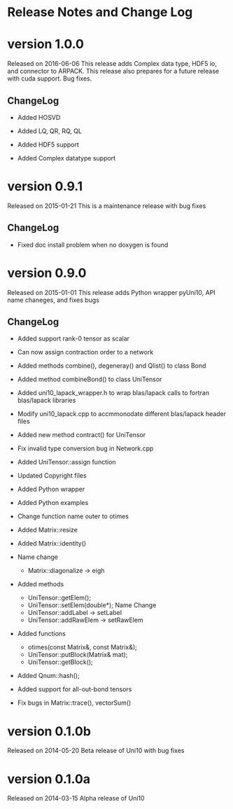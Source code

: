 Release Notes and Change Log 
============================

version 1.0.0
=============

Released on 2016-06-06
This release adds Complex data type, HDF5 io, and connector to ARPACK.
This release also prepares for a future release with cuda support. 
Bug fixes. 

ChangeLog
---------
  * Added HOSVD

  * Added LQ, QR, RQ, QL

  * Added HDF5 support

  * Added Complex datatype support

version 0.9.1
=============

Released on 2015-01-21
This is a maintenance release with bug fixes

ChangeLog
---------

  * Fixed doc install problem when no doxygen is found 

version 0.9.0
=============

Released on 2015-01-01 
This release adds Python wrapper pyUni10, API name chaneges, and fixes bugs 

ChangeLog 
---------

  * Added support rank-0 tensor as scalar

  * Can now assign contraction order to a network

  * Added methods combine(), degeneray() and Qlist() to class Bond

  * Added method combineBond() to class UniTensor

  * Added uni10_lapack_wrapper.h to wrap blas/lapack calls to fortran blas/lapack libraries

  * Modify uni10_lapack.cpp to accmmonodate different blas/lapack header files

  * Added new method contract() for UniTensor

  * Fix invalid type conversion bug in Network.cpp

  * Added UniTensor::assign function

  * Updated Copyright files

  * Added Python wrapper

  * Added Python examples

  * Change function name outer to otimes

  * Added Matrix::resize

  * Added Matrix::identity()
  
  * Name change
    + Matrix::diagonalize -> eigh

  * Added methods 
    + UniTensor::getElem();
    + UniTensor::setElem(double*);
    Name Change
    + UniTensor::addLabel -> setLabel
    + UniTensor::addRawElem -> setRawElem

  * Added  functions
    + otimes(const Matrix&, const Matrix&);
    + UniTensor::putBlock(Matrix& mat);
    + UniTensor::getBlock();
  
  * Added Qnum::hash();

  * Added support for all-out-bond tensors

  * Fix bugs in Matrix::trace(), vectorSum()

version 0.1.0b
==============
Released on 2014-05-20 
Beta release of Uni10 with bug fixes


version 0.1.0a
==============
Released on 2014-03-15
Alpha release of Uni10

